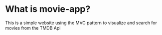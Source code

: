 # What is movie-app?
This is a simple website using the MVC pattern to visualize and search for movies from the TMDB Api
